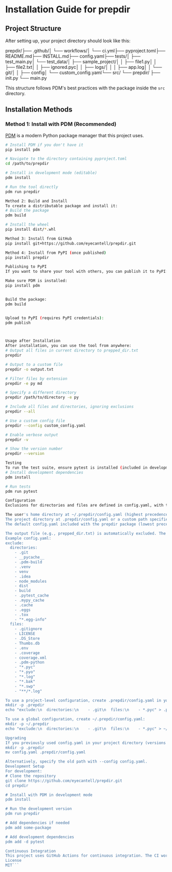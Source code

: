 # Installation Guide for prepdir

## Project Structure

After setting up, your project directory should look like this:

prepdir/├── .github/│   └── workflows/│       └── ci.yml├── pyproject.toml├── README.md├── INSTALL.md├── config.yaml├── tests/│   ├── test_main.py│   └── test_data/│       ├── sample_project/│       │   ├── file1.py│       │   ├── file2.txt│       │   ├── ignored.pyc│       │   ├── logs/│       │   │   ├── app.log│       │   └── git/│       │       ├── config│       └── custom_config.yaml└── src/    └── prepdir/        ├── init.py        └── main.py

This structure follows PDM's best practices with the package inside the `src` directory.

## Installation Methods

### Method 1: Install with PDM (Recommended)

[PDM](https://pdm.fming.dev/) is a modern Python package manager that this project uses.

```bash
# Install PDM if you don't have it
pip install pdm

# Navigate to the directory containing pyproject.toml
cd /path/to/prepdir

# Install in development mode (editable)
pdm install

# Run the tool directly
pdm run prepdir

Method 2: Build and Install
To create a distributable package and install it:
# Build the package
pdm build

# Install the wheel
pip install dist/*.whl

Method 3: Install from GitHub
pip install git+https://github.com/eyecantell/prepdir.git

Method 4: Install from PyPI (once published)
pip install prepdir

Publishing to PyPI
If you want to share your tool with others, you can publish it to PyPI:

Make sure PDM is installed:
pip install pdm


Build the package:
pdm build


Upload to PyPI (requires PyPI credentials):
pdm publish



Usage after Installation
After installation, you can use the tool from anywhere:
# Output all files in current directory to prepped_dir.txt
prepdir

# Output to a custom file
prepdir -o output.txt

# Filter files by extension
prepdir -e py md

# Specify a different directory
prepdir /path/to/directory -e py

# Include all files and directories, ignoring exclusions
prepdir --all

# Use a custom config file
prepdir --config custom_config.yaml

# Enable verbose output
prepdir -v

# Show the version number
prepdir --version

Testing
To run the test suite, ensure pytest is installed (included in development dependencies):
# Install development dependencies
pdm install

# Run tests
pdm run pytest

Configuration
Exclusions for directories and files are defined in config.yaml, with the following precedence:

The user's home directory at ~/.prepdir/config.yaml (highest precedence).
The project directory at .prepdir/config.yaml or a custom path specified with --config (e.g., --config custom_config.yaml).
The default config.yaml included with the prepdir package (lowest precedence).

The output file (e.g., prepped_dir.txt) is automatically excluded. The configuration uses .gitignore-style glob patterns.
Example config.yaml:
exclude:
  directories:
    - .git
    - __pycache__
    - .pdm-build
    - .venv
    - venv
    - .idea
    - node_modules
    - dist
    - build
    - .pytest_cache
    - .mypy_cache
    - .cache
    - .eggs
    - .tox
    - "*.egg-info"
  files:
    - .gitignore
    - LICENSE
    - .DS_Store
    - Thumbs.db
    - .env
    - .coverage
    - coverage.xml
    - .pdm-python
    - "*.pyc"
    - "*.pyo"
    - "*.log"
    - "*.bak"
    - "*.swp"
    - "**/*.log"

To use a project-level configuration, create .prepdir/config.yaml in your project directory:
mkdir -p .prepdir
echo "exclude:\n  directories:\n    - .git\n  files:\n    - *.pyc" > .prepdir/config.yaml

To use a global configuration, create ~/.prepdir/config.yaml:
mkdir -p ~/.prepdir
echo "exclude:\n  directories:\n    - .git\n  files:\n    - *.pyc" > ~/.prepdir/config.yaml

Upgrading
If you previously used config.yaml in your project directory (versions <0.6.0), move it to .prepdir/config.yaml:
mkdir -p .prepdir
mv config.yaml .prepdir/config.yaml

Alternatively, specify the old path with --config config.yaml.
Development Setup
For development:
# Clone the repository
git clone https://github.com/eyecantell/prepdir.git
cd prepdir

# Install with PDM in development mode
pdm install

# Run the development version
pdm run prepdir

# Add dependencies if needed
pdm add some-package

# Add development dependencies
pdm add -d pytest

Continuous Integration
This project uses GitHub Actions for continuous integration. The CI workflow runs the test suite on every push and pull request to the main branch, testing across multiple Python versions (3.8, 3.9, 3.10, 3.11). The workflow is defined in .github/workflows/ci.yml.
License
MIT```
